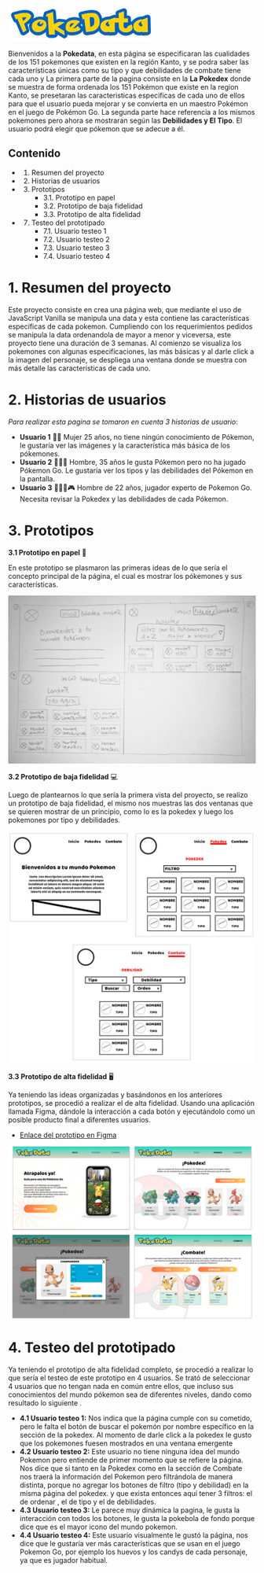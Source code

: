
![Pokedata](https://raw.githubusercontent.com/Dominique-Rubilar/SCL013-data-lovers/master/logo-pokedata-readme.png)


Bienvenidos a la **Pokedata**, en esta página se especificaran las cualidades de los 151 pokemones que existen  en la región Kanto, y se podra saber las características únicas como su tipo y que debilidades de combate tiene cada uno y
La primera parte de la pagina consiste en la **La Pokedex** donde se muestra de forma ordenada los 151 Pokémon que existe en la region Kanto, se presetaran las caracteristicas especificas de cada uno de ellos para que el usuario pueda mejorar y se convierta en un maestro Pokémon en el juego de Pokémon Go.
La segunda parte hace referencia a los mismos pokemones pero ahora se mostraran según las **Debilidades y El Tipo**. El usuario podrá elegir que pókemon que se adecue a él.

## Contenido

 - 1.  Resumen del proyecto
 - 2.  Historias de usuarios
 - 3.  Prototipos
        - 3.1. Prototipo en papel
        - 3.2. Prototipo de baja fidelidad
        - 3.3. Prototipo de alta fidelidad
 - 7.   Testeo del prototipado
        - 7.1. Usuario testeo 1
        - 7.2. Usuario testeo 2
        - 7.3. Usuario testeo 3
        - 7.4. Usuario testeo 4

# 1. Resumen del proyecto

Este proyecto consiste en crea una página web, que mediante el uso de JavaScript Vanilla se manipula una data y esta contiene las características específicas de cada pokemon. Cumpliendo con los requerimientos pedidos se manipula la data ordenandola de mayor a menor y viceversa, este proyecto tiene una duración de 3 semanas.
Al comienzo se visualiza los pokemones con algunas especificaciones, las más básicas y al darle click a la imagen del personaje, se despliega una ventana donde se muestra con más detalle las características de cada uno. 


# 2. Historias de usuarios
_Para realizar esta pagina se tomaron en cuenta 3 historias de usuario_:

- **Usuario 1** 👩🏻
Mujer 25 años, no tiene ningún conocimiento de Pókemon, le gustaría ver las imágenes y la característica más básica de los pókemones.
- **Usuario 2** 🧔🏻📱
Hombre, 35 años le gusta Pókemon pero no ha jugado Pókemon Go.  Le gustaría ver los tipos y las debilidades del Pókemon en la pantalla.
- **Usuario 3** 🧑🏻‍🦱🎮
Hombre de 22 años, jugador experto de Pokemon Go. Necesita revisar la Pokedex y las debilidades de cada Pókemon.

# 3. Prototipos

**3.1 Prototipo en papel** 📝


En este prototipo  se plasmaron las primeras ideas de lo que sería el concepto principal de la página, el cual es mostrar los pókemones y sus características.

![Sc3.2reenShot](https://raw.githubusercontent.com/Dominique-Rubilar/SCL013-data-lovers/master/Prototipo.jpeg)

**3.2 Prototipo de baja fidelidad** 💻

Luego de plantearnos lo que sería la primera vista del proyecto, se realizo un prototipo de baja fidelidad, el mismo nos muestras las dos ventanas que se quieren mostrar de un principio, como lo es la pokedex y luego los pokemones por tipo y debilidades.

![ScreenShot](https://raw.githubusercontent.com/Dominique-Rubilar/SCL013-data-lovers/master/PrototipoEnBaja.jpg)


**3.3 Prototipo de alta fidelidad**  🖥

Ya teniendo las ideas organizadas y basándonos en los anteriores prototipos, se procedió a realizar el de alta fidelidad. Usando una aplicación llamada Figma, dándole la interacción a cada botón y ejecutándolo como un posible producto final a diferentes usuarios.

* [Enlace del prototipo en Figma](https://www.figma.com/proto/FmuPqIeyWnbCvz5LqYywcC/POKEDATA?node-id=1%3A7&viewport=231%2C397%2C0.07990474998950958&scaling=scale-down)

![ScreenShot](https://raw.githubusercontent.com/Dominique-Rubilar/SCL013-data-lovers/master/PrototipoEnAlta.jpg)

# 4. Testeo del prototipado
Ya teniendo el prototipo de alta fidelidad completo, se procedió a realizar lo que sería el testeo de este prototipo en 4 usuarios.
Se trató de seleccionar 4 usuarios que no tengan nada en común entre ellos, que incluso sus conocimientos del mundo pókemon sea de diferentes niveles, dando como resultado lo siguiente .
- **4.1 Usuario testeo 1:**
Nos indica que la página cumple con su cometido, pero le falta el botón de buscar el pokemón por nombre específico en la sección de la pokedex. Al momento de darle click a la pokedex le gusto que los pokemones fuesen mostrados en una ventana emergente
- **4.2 Usuario testeo 2:**
Este usuario no tiene ninguna idea del mundo Pokemon pero entiende de primer momento que se refiere la página. Nos dice que si tanto en la Pokedex como en la sección de Combate nos traerá la información del Pokemon pero filtrándola de manera distinta, porque no agregar los botones de filtro (tipo y debilidad) en la misma página del pokedex. y que exista entonces aquí tener 3 filtros: el de ordenar , el de tipo y el de debilidades.
- **4.3 Usuario testeo 3:**
Le parece muy dinámica la pagina, le gusta la interacción con todos los botones, le gusta la pokebola de fondo porque dice que es el mayor icono del mundo pokemon.
- **4.4 Usuario testeo 4:**
Este usuario  visualmente le gustó la página, nos dice que le gustaría ver más características que se usan en el juego Pokemon Go, por ejemplo los huevos y los candys de cada personaje, ya que es jugador habitual.

 